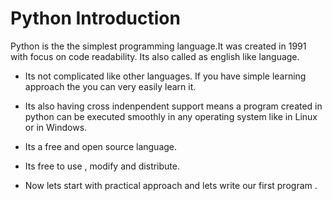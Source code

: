 # Python Introduction
Python is the the simplest programming language.It was created in 1991 with focus on code readability. Its also called as english like language.

- Its not complicated like other languages. If you have simple learning approach the you can very easily learn it.

- Its also having cross indenpendent support means a program created in python can be executed smoothly in any operating system like in Linux or in Windows.

- Its a free and open source language.

- Its free to use , modify and distribute.

- Now lets start with practical approach and lets write our first program .
